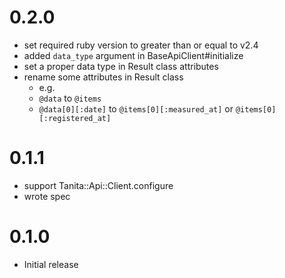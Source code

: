 
# 0.2.0

* set required ruby version to greater than or equal to v2.4
* added `data_type` argument in BaseApiClient#initialize
* set a proper data type in Result class attributes
* rename some attributes in Result class
  * e.g.
  * `@data` to `@items`
  * `@data[0][:date]` to `@items[0][:measured_at]` or `@items[0][:registered_at]`

# 0.1.1

* support Tanita::Api::Client.configure
* wrote spec

# 0.1.0

* Initial release
